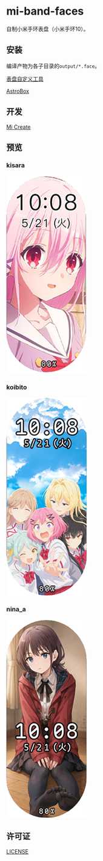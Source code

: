 # mi-band-faces

自制小米手环表盘（小米手环10）。

## 安装

编译产物为各子目录的`output/*.face`。

[表盘自定义工具](https://www.bandbbs.cn/threads/9797/)

[AstroBox](https://astrobox.online/)

## 开发

[Mi Create](https://github.com/ooflet/Mi-Create)

## 预览

### kisara

![](images/kisara_preview.png)

### koibito

![](images/koibito_preview.png)

### nina_a

![](images/nina_a_preview.png)

## 许可证

[LICENSE](LICENSE)